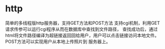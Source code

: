 # http
简单的多线程版http服务器，支持GET方法和POST方法 支持cgi机制，利用GET请求传参可以运行cgi程序从而在数据库中查找到文件路径，
查找成功后，通过html将文件路径编译为超链接返回回给用户，用户可以点击链接访问本地文件。POST方法可以实现用户从本地上传照片到
服务器上。
